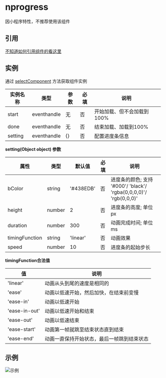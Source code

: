 # nprogress

因小程序特性，不推荐使用该组件

## 引用
[不知道如何引用组件的看这里](../README.md)


## 实例

通过 [selectComponent](https://developers.weixin.qq.com/miniprogram/dev/framework/custom-component/events.html) 方法获取组件实例

实例名称   | 类型  | 参数  | 必填 | 说明
---       | ---   | ---     | ---  | ---
start     | eventhandle | 无 | 否  | 开始加载、但不会加载到100%
done      | eventhandle | 无 | 否  | 结束加载、加载到100%
setting   | eventhandle | {} | 否  | 配置进度条信息

**setting(Object object) 参数**

属性   | 类型   | 默认值 | 必填| 说明
---    | ---   | ---    | --- | ---
bColor         | string | '#438EDB' | 否  | 进度条的颜色; 支持 '#000'/ 'black'/ 'rgba(0,0,0,0)'/ 'rgb(0,0,0)' 
height         | number | 2       | 否  | 进度条的高度; 单位 px
duration       | number | 300    | 否  | 动画完成时间; 单位 ms
timingFunction | string | 'linear'| 否  | 动画效果
speed          | number | 10      | 否  | 进度条的起始步长

**timingFunction合法值**

值           | 说明
---          | ---
'linear'     | 动画从头到尾的速度是相同的	
'ease'       | 动画以低速开始，然后加快，在结束前变慢
'ease-in'    | 动画以低速开始
'ease-in-out'| 动画以低速开始和结束
'ease-out'   | 动画以低速结束
'ease-start' | 动画第一帧就跳至结束状态直到结束
'ease-end'   | 动画一直保持开始状态，最后一帧跳到结束状态


## 示例
![示例](https://img-blog.csdnimg.cn/20210227161642344.gif#pic_center)

